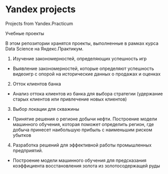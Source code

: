 # Yandex projects
Projects from Yandex.Practicum

Учебные проекты

В этом репозитории хранятся проекты, выполненные в рамках курса Data Science на Яндекс.Практикум.


1. Изучение закономерностей, определяющих успешность игр
- Выявление закономерностей, которые определяют успешность видеоигр с опорой на исторические данных о продажах и оценках
2. Отток клиентов банка
- Анализ оттока клиентов из банка для выбора стратегии (удержание старых клиентов или привлечение новых клиентов)
3. Выбор локации для скважины
- Принятие решения о регионе добычи нефти. Построение модели машинного обучения, которая поможет определить регион, где добыча принесет наибольшую прибыль с наименьшим риском убытков
4. Разработка решений для эффективной работы промышленных предприятий.
- Построение модели машинного обучения для предсказания коэффициента восстановления золота из золотосодержащей руды

